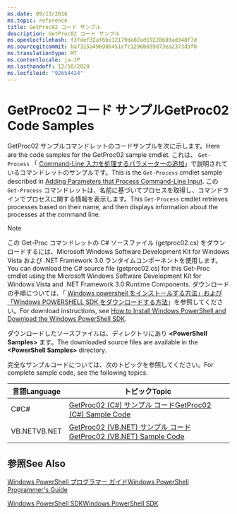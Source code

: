 ```yaml
---
ms.date: 09/13/2016
ms.topic: reference
title: GetProc02 コード サンプル
description: GetProc02 コード サンプル
ms.openlocfilehash: f3fdef32af6bc12179da02ad19228603ad348f7d
ms.sourcegitcommit: ba7315a496986451cfc1296b659d73ea2373d3f0
ms.translationtype: MT
ms.contentlocale: ja-JP
ms.lasthandoff: 12/10/2020
ms.locfileid: "92654424"
---
```

# <a name="getproc02-code-samples"></a><span data-ttu-id="5e239-103">GetProc02 コード サンプル</span><span class="sxs-lookup"><span data-stu-id="5e239-103">GetProc02 Code Samples</span></span>

<span data-ttu-id="5e239-104">GetProc02 サンプルコマンドレットのコードサンプルを次に示します。</span><span class="sxs-lookup"><span data-stu-id="5e239-104">Here are the code samples for the GetProc02 sample cmdlet.</span></span> <span data-ttu-id="5e239-105">これは、 `Get-Process` 「 [Command-Line 入力を処理するパラメーターの追加](../cmdlet/adding-parameters-that-process-command-line-input.md)」で説明されているコマンドレットのサンプルです。</span><span class="sxs-lookup"><span data-stu-id="5e239-105">This is the `Get-Process` cmdlet sample described in [Adding Parameters that Process Command-Line Input](../cmdlet/adding-parameters-that-process-command-line-input.md).</span></span> <span data-ttu-id="5e239-106">この `Get-Process` コマンドレットは、名前に基づいてプロセスを取得し、コマンドラインでプロセスに関する情報を表示します。</span><span class="sxs-lookup"><span data-stu-id="5e239-106">This `Get-Process` cmdlet retrieves processes based on their name, and then displays information about the processes at the command line.</span></span>

> [!NOTE]
> <span data-ttu-id="5e239-107">この Get-Proc コマンドレットの C# ソースファイル (getproc02.cs) をダウンロードするには、Microsoft Windows Software Development Kit for Windows Vista および .NET Framework 3.0 ランタイムコンポーネントを使用します。</span><span class="sxs-lookup"><span data-stu-id="5e239-107">You can download the C# source file (getproc02.cs) for this Get-Proc cmdlet using the Microsoft Windows Software Development Kit for Windows Vista and .NET Framework 3.0 Runtime Components.</span></span> <span data-ttu-id="5e239-108">ダウンロードの手順については、「 [Windows powershell をインストールする方法」および「Windows POWERSHELL SDK をダウンロードする方法](/powershell/scripting/developer/installing-the-windows-powershell-sdk)」を参照してください。</span><span class="sxs-lookup"><span data-stu-id="5e239-108">For download instructions, see [How to Install Windows PowerShell and Download the Windows PowerShell SDK](/powershell/scripting/developer/installing-the-windows-powershell-sdk).</span></span>
>
> <span data-ttu-id="5e239-109">ダウンロードしたソースファイルは、ディレクトリにあり **\<PowerShell Samples>** ます。</span><span class="sxs-lookup"><span data-stu-id="5e239-109">The downloaded source files are available in the **\<PowerShell Samples>** directory.</span></span>

<span data-ttu-id="5e239-110">完全なサンプルコードについては、次のトピックを参照してください。</span><span class="sxs-lookup"><span data-stu-id="5e239-110">For complete sample code, see the following topics.</span></span>

|<span data-ttu-id="5e239-111">言語</span><span class="sxs-lookup"><span data-stu-id="5e239-111">Language</span></span>|<span data-ttu-id="5e239-112">トピック</span><span class="sxs-lookup"><span data-stu-id="5e239-112">Topic</span></span>|
|--------------|-----------|
|<span data-ttu-id="5e239-113">C#</span><span class="sxs-lookup"><span data-stu-id="5e239-113">C#</span></span>|[<span data-ttu-id="5e239-114">GetProc02 (C#) サンプル コード</span><span class="sxs-lookup"><span data-stu-id="5e239-114">GetProc02 (C#) Sample Code</span></span>](./getproc02-csharp-sample-code.md)|
|<span data-ttu-id="5e239-115">VB.NET</span><span class="sxs-lookup"><span data-stu-id="5e239-115">VB.NET</span></span>|[<span data-ttu-id="5e239-116">GetProc02 (VB.NET) サンプル コード</span><span class="sxs-lookup"><span data-stu-id="5e239-116">GetProc02 (VB.NET) Sample Code</span></span>](./getproc02-vb-net-sample-code.md)|

## <a name="see-also"></a><span data-ttu-id="5e239-117">参照</span><span class="sxs-lookup"><span data-stu-id="5e239-117">See Also</span></span>

[<span data-ttu-id="5e239-118">Windows PowerShell プログラマー ガイド</span><span class="sxs-lookup"><span data-stu-id="5e239-118">Windows PowerShell Programmer's Guide</span></span>](./windows-powershell-programmer-s-guide.md)

[<span data-ttu-id="5e239-119">Windows PowerShell SDK</span><span class="sxs-lookup"><span data-stu-id="5e239-119">Windows PowerShell SDK</span></span>](../windows-powershell-reference.md)
